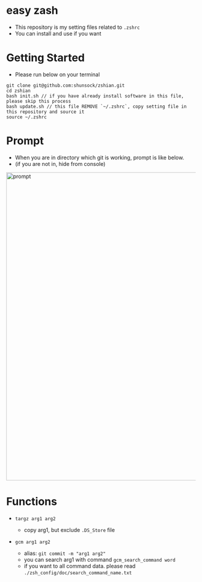 # easy zash

- This repository is my setting files related to `.zshrc`
- You can install and use if you want

# Getting Started

- Please run below on your terminal

```terminal
git clone git@github.com:shunsock/zshian.git
cd zshian
bash init.sh // if you have already install software in this file, please skip this process
bash update.sh // this file REMOVE `~/.zshrc`, copy setting file in this repository and source it
source ~/.zshrc
```

# Prompt
- When you are in directory which git is working, prompt is like below.
- (if you are not in, hide from console)

<img width="820" alt="prompt" src="https://github.com/shunsock/start_zsh/assets/84004458/ca3c6c73-71a7-408e-be70-534b4c4588d8">


# Functions
- `targz arg1 arg2`
    - copy arg1, but exclude `.DS_Store` file

- `gcm arg1 arg2`
    - alias: `git commit -m "arg1 arg2"`
    - you can search arg1 with command `gcm_search_command word`
    - if you want to all command data. please read `./zsh_config/doc/search_command_name.txt`
